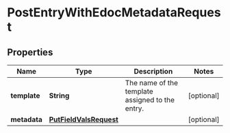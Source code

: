 # PostEntryWithEdocMetadataRequest

## Properties
Name | Type | Description | Notes
------------ | ------------- | ------------- | -------------
**template** | **String** | The name of the template assigned to the entry. |  [optional]
**metadata** | [**PutFieldValsRequest**](PutFieldValsRequest.md) |  |  [optional]
